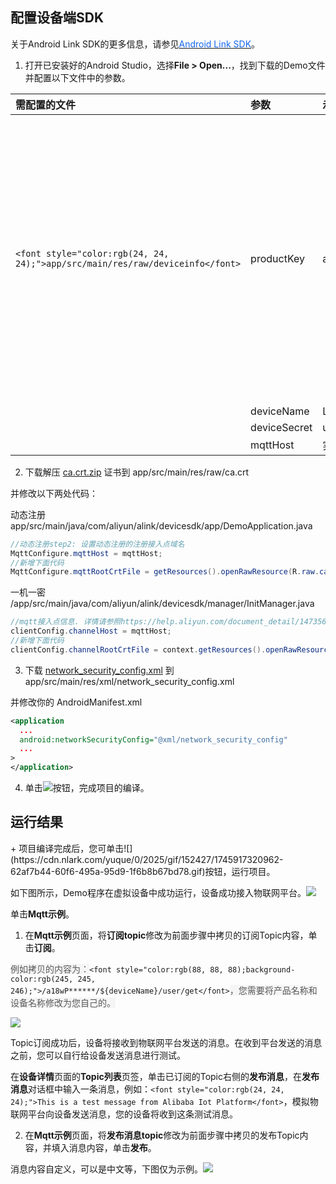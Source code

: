 <h2 id="title-r8z-o2q-zrr"><font style="color:rgb(24, 24, 24);">配置设备端SDK</font></h2>

<font style="color:rgb(24, 24, 24);">关于</font><font style="color:rgb(24, 24, 24);">Android Link SDK</font><font style="color:rgb(24, 24, 24);">的更多信息，请参见</font>[<font style="color:rgb(19, 102, 236);">Android Link SDK</font>](https://help.aliyun.com/zh/iot/developer-reference/environment-requirements-and-configuration#concept-2050438)<font style="color:rgb(24, 24, 24);">。</font>

<font style="color:rgb(24, 24, 24);"></font>

1. <font style="color:rgb(24, 24, 24);">打开已安装好的Android Studio，选择</font>**<font style="color:rgb(24, 24, 24);">File > Open...</font>**<font style="color:rgb(24, 24, 24);">，找到下载的Demo文件并配置以下文件中的参数。</font>

| <font style="color:rgb(24, 24, 24);">需配置的文件</font> | <font style="color:rgb(24, 24, 24);">参数</font> | <font style="color:rgb(24, 24, 24);">示例</font> | <font style="color:rgb(24, 24, 24);">说明</font> |
| :--- | :--- | :--- | :--- |
| `<font style="color:rgb(24, 24, 24);">app/src/main/res/raw/deviceinfo</font>`<br/> | <font style="color:rgb(24, 24, 24);">productKey</font> | <font style="color:rgb(24, 24, 24);">a18wP******</font> | <font style="color:rgb(24, 24, 24);">设备认证信息。请将文件中的设备认证信息修改为您保存至本地的设备证书信息。</font><br/><font style="color:rgb(24, 24, 24);"></font> |
| | <font style="color:rgb(24, 24, 24);">deviceName</font> | <font style="color:rgb(24, 24, 24);">LightSwitch</font> | |
| | <font style="color:rgb(24, 24, 24);">deviceSecret</font> | <font style="color:rgb(24, 24, 24);">uwMTmVAMnGGHaAkqmeDY6cHxxB******</font> | |
| | mqttHost | 实例地址:8883 | |


2. 下载解压 [ca.crt.zip](https://www.yuque.com/attachments/yuque/0/2025/zip/152427/1745920452446-1276d5e1-8bfd-4e14-b18a-8ca2ff1fc6e8.zip) 证书到 <font style="color:rgb(24, 24, 24);">app/src/main/res/raw/ca.crt</font>

并修改以下两处代码：

动态注册 app/src/main/java/com/aliyun/alink/devicesdk/app/DemoApplication.java

```java
//动态注册step2: 设置动态注册的注册接入点域名
MqttConfigure.mqttHost = mqttHost;
//新增下面代码
MqttConfigure.mqttRootCrtFile = getResources().openRawResource(R.raw.ca);
```

 一机一密 /app/src/main/java/com/aliyun/alink/devicesdk/manager/InitManager.java

```java
//mqtt接入点信息. 详情请参照https://help.aliyun.com/document_detail/147356.htm
clientConfig.channelHost = mqttHost;
//新增下面代码
clientConfig.channelRootCrtFile = context.getResources().openRawResource(R.raw.ca);
```

3. <font style="color:rgb(24, 24, 24);">下载 </font>[network_security_config.xml](https://www.yuque.com/attachments/yuque/0/2025/xml/152427/1745978758359-20d21041-37ed-44ee-9a5c-632cb2d1affa.xml)<font style="color:rgb(24, 24, 24);"> 到app/src/main/res/xml/network_security_config.xml</font>

并修改你的 AndroidManifest.xml

```xml
<application
  ...
  android:networkSecurityConfig="@xml/network_security_config"
  ...
>
</application>
```

 

4. <font style="color:rgb(24, 24, 24);">单击</font>![](https://cdn.nlark.com/yuque/0/2025/gif/152427/1745917320950-90bfa269-f1a0-4303-a992-9f6b1e291cd1.gif)<font style="color:rgb(24, 24, 24);">按钮，完成项目的编译。</font>

<h2 id="title-jlo-amx-15j"><font style="color:rgb(24, 24, 24);">运行结果</font></h2>
+ <font style="color:rgb(24, 24, 24);">项目编译完成后，您可单击</font>![](https://cdn.nlark.com/yuque/0/2025/gif/152427/1745917320962-62af7b44-60f6-495a-95d9-1f6b8b67bd78.gif)<font style="color:rgb(24, 24, 24);">按钮，运行项目。</font>

<font style="color:rgb(24, 24, 24);">如下图所示，Demo</font><font style="color:rgb(24, 24, 24);">程序在虚拟设备中成功运行，设备成功接入物联网平台。</font>![](https://cdn.nlark.com/yuque/0/2025/gif/152427/1745917321103-5ab43085-0788-44ad-b6f0-66b617e1c622.gif)

<font style="color:rgb(24, 24, 24);">单击</font>**<font style="color:rgb(24, 24, 24);">Mqtt示例</font>**<font style="color:rgb(24, 24, 24);">。</font>

1. <font style="color:rgb(24, 24, 24);">在</font>**<font style="color:rgb(24, 24, 24);">Mqtt示例</font>**<font style="color:rgb(24, 24, 24);">页面，将</font>**<font style="color:rgb(24, 24, 24);">订阅topic</font>**<font style="color:rgb(24, 24, 24);">修改为前面步骤中拷贝的订阅Topic内容，单击</font>**<font style="color:rgb(24, 24, 24);">订阅</font>**<font style="color:rgb(24, 24, 24);">。</font>



<font style="color:rgb(88, 88, 88);background-color:rgb(245, 245, 246);">例如拷贝的内容为：</font>`<font style="color:rgb(88, 88, 88);background-color:rgb(245, 245, 246);">/a18wP******/${deviceName}/user/get</font>`<font style="color:rgb(88, 88, 88);background-color:rgb(245, 245, 246);">，您需要将产品名称和设备名称修改为您自己的。</font>

![](https://cdn.nlark.com/yuque/0/2025/png/152427/1745917321269-c933d5d9-2c7f-465a-9ae0-a9c0bd655023.png)

<font style="color:rgb(24, 24, 24);">Topic</font><font style="color:rgb(24, 24, 24);">订阅成功后，设备将接收到物联网平台发送的消息。在收到平台发送的消息之前，您可以自行给设备发送消息进行测试。</font>

<font style="color:rgb(24, 24, 24);">在</font>**<font style="color:rgb(24, 24, 24);">设备详情</font>**<font style="color:rgb(24, 24, 24);">页面的</font>**<font style="color:rgb(24, 24, 24);">Topic列表</font>**<font style="color:rgb(24, 24, 24);">页签，单击已订阅的Topic右侧的</font>**<font style="color:rgb(24, 24, 24);">发布消息</font>**<font style="color:rgb(24, 24, 24);">，在</font>**<font style="color:rgb(24, 24, 24);">发布消息</font>**<font style="color:rgb(24, 24, 24);">对话框中输入一条消息，例如：</font>`<font style="color:rgb(24, 24, 24);">This is a test message from Alibaba Iot Platform</font>`<font style="color:rgb(24, 24, 24);">，模拟物联网平台向设备发送消息，您的设备将收到这条测试消息。</font>

<font style="color:rgb(24, 24, 24);"></font>

2. <font style="color:rgb(24, 24, 24);">在</font>**<font style="color:rgb(24, 24, 24);">Mqtt示例</font>**<font style="color:rgb(24, 24, 24);">页面，将</font>**<font style="color:rgb(24, 24, 24);">发布消息topic</font>**<font style="color:rgb(24, 24, 24);">修改为前面步骤中拷贝的发布Topic内容，并填入消息内容，单击</font>**<font style="color:rgb(24, 24, 24);">发布</font>**<font style="color:rgb(24, 24, 24);">。</font>

<font style="color:rgb(24, 24, 24);">消息内容自定义，可以是中文等，下图仅为示例。</font>![](https://cdn.nlark.com/yuque/0/2025/png/152427/1745920625973-09fcf65a-b4fe-4f71-a248-4f8a1efdb212.png)

